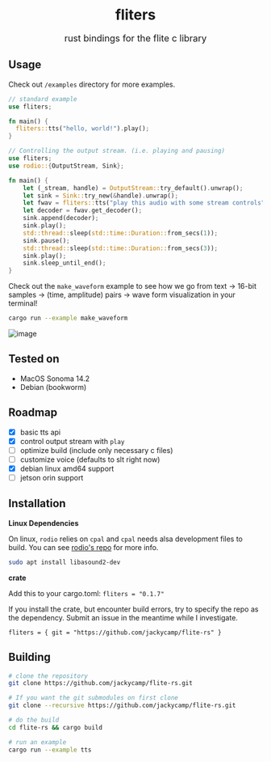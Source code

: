 <div align="center">
    <h1>fliters</h1>
    <p style="font-size: 18px;">rust bindings for the flite c library</p>
</div>

## Usage

Check out `/examples` directory for more examples.

```rust
// standard example
use fliters;

fn main() {
  fliters::tts("hello, world!").play();
}
```

```rust
// Controlling the output stream. (i.e. playing and pausing)
use fliters;
use rodio::{OutputStream, Sink};

fn main() {
    let (_stream, handle) = OutputStream::try_default().unwrap();
    let sink = Sink::try_new(&handle).unwrap();
    let fwav = fliters::tts("play this audio with some stream controls");
    let decoder = fwav.get_decoder();
    sink.append(decoder);
    sink.play();
    std::thread::sleep(std::time::Duration::from_secs(1));
    sink.pause();
    std::thread::sleep(std::time::Duration::from_secs(3));
    sink.play();
    sink.sleep_until_end();
}
```

Check out the `make_waveform` example to see how we go from
text -> 16-bit samples -> (time, amplitude) pairs -> wave form visualization in your terminal!

```bash
cargo run --example make_waveform
```

![image](https://github.com/user-attachments/assets/f83cefe6-82ce-4c35-856f-4253efe4d918)


## Tested on

- MacOS Sonoma 14.2
- Debian (bookworm)

## Roadmap

- [x] basic tts api
- [x] control output stream with `play`
- [ ] optimize build (include only necessary c files)
- [ ] customize voice (defaults to slt right now)
- [x] debian linux amd64 support
- [ ] jetson orin support

## Installation

**Linux Dependencies**

On linux, `rodio` relies on `cpal` and `cpal` needs alsa development files to build.
You can see [rodio's repo](https://github.com/RustAudio/rodio?tab=readme-ov-file#dependencies-linux-only) for more info.

```bash
sudo apt install libasound2-dev
```

**crate**

Add this to your cargo.toml:
`fliters = "0.1.7"`

If you install the crate, but encounter build errors, try to specify the repo as the dependency. Submit an issue in the meantime while I investigate.

`fliters = { git = "https://github.com/jackycamp/flite-rs" }`

## Building

```bash
# clone the repository
git clone https://github.com/jackycamp/flite-rs.git

# If you want the git submodules on first clone
git clone --recursive https://github.com/jackycamp/flite-rs.git

# do the build
cd flite-rs && cargo build

# run an example
cargo run --example tts
```
